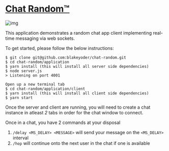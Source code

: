 # [Chat Random™](http://blakesnaps.s3.amazonaws.com/Af9Krgxb.gif)

![img](http://blakesnaps.s3.amazonaws.com/tNMAZVVl.png)

This application demonstrates a random chat app client implementing real-time messaging via web sockets.

To get started, please follow the below instructions:
```
$ git clone git@github.com:blakeyoder/chat-random.git
$ cd chat-random/application
$ yarn install (this will install all server side dependencies)
$ node server.js
> Listening on port 4001

Open up a new terminal tab
$ cd chat-random/application/client
$ yarn install (this will install all client side dependencies)
$ yarn start
```

Once the server and client are running, you will need to create a chat instance in atleast _2_ tabs in order for the chat window to connect.

Once in a chat, you have 2 commands at your disposal
1. `/delay <MS_DELAY> <MESSAGE>` will send your message on the `<MS_DELAY>` interval
2. `/hop` will continue onto the next user in the chat if one is available
